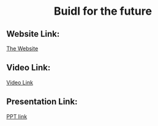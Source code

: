 <h1 align="center"> Buidl for the future </h1>
<p align="center">
</p>

##  Website Link:
  <a href="https://hack36-6-0-alpha-champs.vercel.app/">The Website</a>
  
##  Video Link:
  <a href="https://youtu.be/sDQCvejnuU8">Video Link</a>
  
## Presentation Link:
  <a href="https://www.canva.com/design/DAFeO3V6Tu4/TC3o8CSwz_6thCp3k2YL-g/view?utm_content=DAFeO3V6Tu4&utm_campaign=designshare&utm_medium=link2&utm_source=sharebutton"> PPT link  </a>
